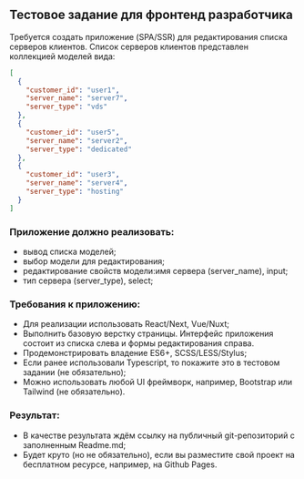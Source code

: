 ## Тестовое задание для фронтенд разработчика

Требуется создать приложение (SPA/SSR) для редактирования списка серверов клиентов. 
Список серверов клиентов представлен коллекцией моделей вида:

```json
[
  {
    "customer_id": "user1",
    "server_name": "server7",
    "server_type": "vds"
  },
  {
    "customer_id": "user5",
    "server_name": "server2",
    "server_type": "dedicated"
  },
  {
    "customer_id": "user3",
    "server_name": "server4",
    "server_type": "hosting"
  }
]
```

### Приложение должно реализовать:

* вывод списка моделей;
* выбор модели для редактирования;
* редактирование свойств модели:имя сервера (server_name), input;
* тип сервера (server_type), select;


### Требования к приложению:

* Для реализации использовать React/Next, Vue/Nuxt;
* Выполнить базовую верстку страницы. Интерфейс приложения состоит из списка слева и формы редактирования справа.
* Продемонстрировать владение ES6+, SCSS/LESS/Stylus;
* Если ранее использовали Typescript, то покажите это в тестовом задании (не обязательно);
* Можно использовать любой UI фреймворк, например, Bootstrap или Tailwind (не обязательно).


### Результат:

* В качестве результата ждём ссылку на публичный git-репозиторий с заполненным Readme.md;
* Будет круто (но не обязательно), если вы разместите свой проект на бесплатном ресурсе, например, на Github Pages.
